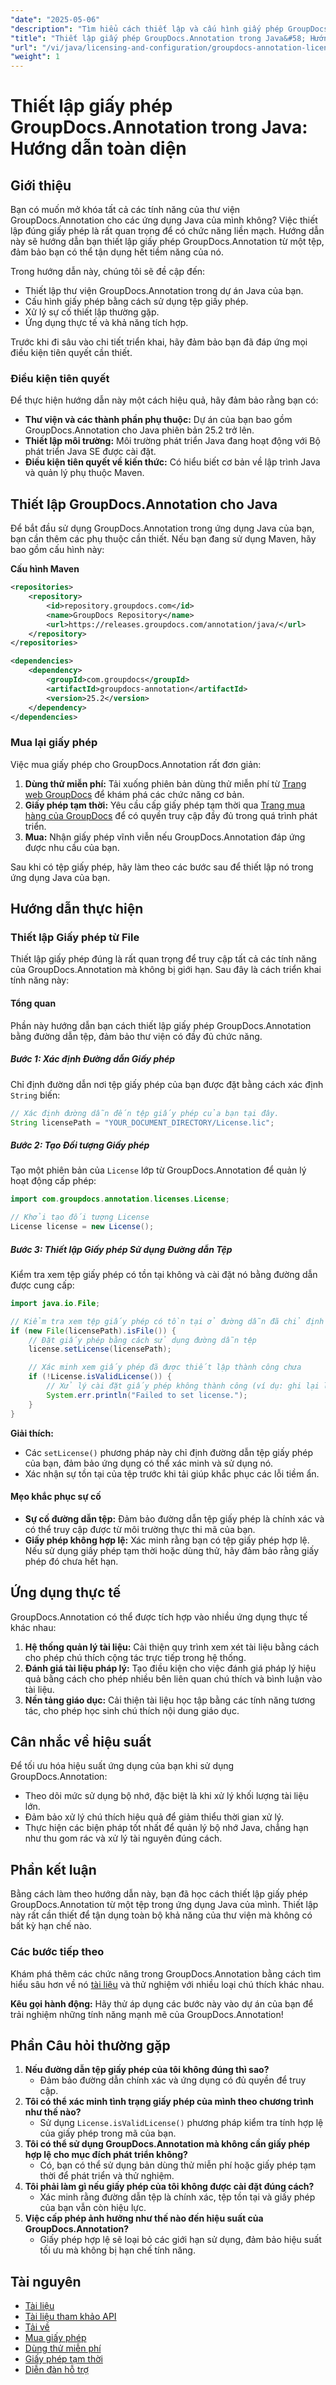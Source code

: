 ```yaml
---
"date": "2025-05-06"
"description": "Tìm hiểu cách thiết lập và cấu hình giấy phép GroupDocs.Annotation cho các ứng dụng Java của bạn, mở khóa đầy đủ các tính năng một cách dễ dàng."
"title": "Thiết lập giấy phép GroupDocs.Annotation trong Java&#58; Hướng dẫn toàn diện"
"url": "/vi/java/licensing-and-configuration/groupdocs-annotation-license-java-setup/"
"weight": 1
---
```


# Thiết lập giấy phép GroupDocs.Annotation trong Java: Hướng dẫn toàn diện

## Giới thiệu

Bạn có muốn mở khóa tất cả các tính năng của thư viện GroupDocs.Annotation cho các ứng dụng Java của mình không? Việc thiết lập đúng giấy phép là rất quan trọng để có chức năng liền mạch. Hướng dẫn này sẽ hướng dẫn bạn thiết lập giấy phép GroupDocs.Annotation từ một tệp, đảm bảo bạn có thể tận dụng hết tiềm năng của nó.

Trong hướng dẫn này, chúng tôi sẽ đề cập đến:
- Thiết lập thư viện GroupDocs.Annotation trong dự án Java của bạn.
- Cấu hình giấy phép bằng cách sử dụng tệp giấy phép.
- Xử lý sự cố thiết lập thường gặp.
- Ứng dụng thực tế và khả năng tích hợp.

Trước khi đi sâu vào chi tiết triển khai, hãy đảm bảo bạn đã đáp ứng mọi điều kiện tiên quyết cần thiết.

### Điều kiện tiên quyết

Để thực hiện hướng dẫn này một cách hiệu quả, hãy đảm bảo rằng bạn có:
- **Thư viện và các thành phần phụ thuộc:** Dự án của bạn bao gồm GroupDocs.Annotation cho Java phiên bản 25.2 trở lên.
- **Thiết lập môi trường:** Môi trường phát triển Java đang hoạt động với Bộ phát triển Java SE được cài đặt.
- **Điều kiện tiên quyết về kiến thức:** Có hiểu biết cơ bản về lập trình Java và quản lý phụ thuộc Maven.

## Thiết lập GroupDocs.Annotation cho Java

Để bắt đầu sử dụng GroupDocs.Annotation trong ứng dụng Java của bạn, bạn cần thêm các phụ thuộc cần thiết. Nếu bạn đang sử dụng Maven, hãy bao gồm cấu hình này:

**Cấu hình Maven**

```xml
<repositories>
    <repository>
        <id>repository.groupdocs.com</id>
        <name>GroupDocs Repository</name>
        <url>https://releases.groupdocs.com/annotation/java/</url>
    </repository>
</repositories>

<dependencies>
    <dependency>
        <groupId>com.groupdocs</groupId>
        <artifactId>groupdocs-annotation</artifactId>
        <version>25.2</version>
    </dependency>
</dependencies>
```

### Mua lại giấy phép

Việc mua giấy phép cho GroupDocs.Annotation rất đơn giản:
1. **Dùng thử miễn phí:** Tải xuống phiên bản dùng thử miễn phí từ [Trang web GroupDocs](https://releases.groupdocs.com/annotation/java/) để khám phá các chức năng cơ bản.
2. **Giấy phép tạm thời:** Yêu cầu cấp giấy phép tạm thời qua [Trang mua hàng của GroupDocs](https://purchase.groupdocs.com/temporary-license/) để có quyền truy cập đầy đủ trong quá trình phát triển.
3. **Mua:** Nhận giấy phép vĩnh viễn nếu GroupDocs.Annotation đáp ứng được nhu cầu của bạn.

Sau khi có tệp giấy phép, hãy làm theo các bước sau để thiết lập nó trong ứng dụng Java của bạn.

## Hướng dẫn thực hiện

### Thiết lập Giấy phép từ File

Thiết lập giấy phép đúng là rất quan trọng để truy cập tất cả các tính năng của GroupDocs.Annotation mà không bị giới hạn. Sau đây là cách triển khai tính năng này:

#### Tổng quan
Phần này hướng dẫn bạn cách thiết lập giấy phép GroupDocs.Annotation bằng đường dẫn tệp, đảm bảo thư viện có đầy đủ chức năng.

##### Bước 1: Xác định Đường dẫn Giấy phép

Chỉ định đường dẫn nơi tệp giấy phép của bạn được đặt bằng cách xác định `String` biến:

```java
// Xác định đường dẫn đến tệp giấy phép của bạn tại đây.
String licensePath = "YOUR_DOCUMENT_DIRECTORY/License.lic";
```

##### Bước 2: Tạo Đối tượng Giấy phép

Tạo một phiên bản của `License` lớp từ GroupDocs.Annotation để quản lý hoạt động cấp phép:

```java
import com.groupdocs.annotation.licenses.License;

// Khởi tạo đối tượng License
License license = new License();
```

##### Bước 3: Thiết lập Giấy phép Sử dụng Đường dẫn Tệp

Kiểm tra xem tệp giấy phép có tồn tại không và cài đặt nó bằng đường dẫn được cung cấp:

```java
import java.io.File;

// Kiểm tra xem tệp giấy phép có tồn tại ở đường dẫn đã chỉ định không
if (new File(licensePath).isFile()) {
    // Đặt giấy phép bằng cách sử dụng đường dẫn tệp
    license.setLicense(licensePath);

    // Xác minh xem giấy phép đã được thiết lập thành công chưa
    if (!License.isValidLicense()) {
        // Xử lý cài đặt giấy phép không thành công (ví dụ: ghi lại lỗi)
        System.err.println("Failed to set license.");
    }
}
```

**Giải thích:** 
- Các `setLicense()` phương pháp này chỉ định đường dẫn tệp giấy phép của bạn, đảm bảo ứng dụng có thể xác minh và sử dụng nó.
- Xác nhận sự tồn tại của tệp trước khi tải giúp khắc phục các lỗi tiềm ẩn.

#### Mẹo khắc phục sự cố
- **Sự cố đường dẫn tệp:** Đảm bảo đường dẫn tệp giấy phép là chính xác và có thể truy cập được từ môi trường thực thi mã của bạn.
- **Giấy phép không hợp lệ:** Xác minh rằng bạn có tệp giấy phép hợp lệ. Nếu sử dụng giấy phép tạm thời hoặc dùng thử, hãy đảm bảo rằng giấy phép đó chưa hết hạn.

## Ứng dụng thực tế

GroupDocs.Annotation có thể được tích hợp vào nhiều ứng dụng thực tế khác nhau:
1. **Hệ thống quản lý tài liệu:** Cải thiện quy trình xem xét tài liệu bằng cách cho phép chú thích cộng tác trực tiếp trong hệ thống.
2. **Đánh giá tài liệu pháp lý:** Tạo điều kiện cho việc đánh giá pháp lý hiệu quả bằng cách cho phép nhiều bên liên quan chú thích và bình luận vào tài liệu.
3. **Nền tảng giáo dục:** Cải thiện tài liệu học tập bằng các tính năng tương tác, cho phép học sinh chú thích nội dung giáo dục.

## Cân nhắc về hiệu suất

Để tối ưu hóa hiệu suất ứng dụng của bạn khi sử dụng GroupDocs.Annotation:
- Theo dõi mức sử dụng bộ nhớ, đặc biệt là khi xử lý khối lượng tài liệu lớn.
- Đảm bảo xử lý chú thích hiệu quả để giảm thiểu thời gian xử lý.
- Thực hiện các biện pháp tốt nhất để quản lý bộ nhớ Java, chẳng hạn như thu gom rác và xử lý tài nguyên đúng cách.

## Phần kết luận

Bằng cách làm theo hướng dẫn này, bạn đã học cách thiết lập giấy phép GroupDocs.Annotation từ một tệp trong ứng dụng Java của mình. Thiết lập này rất cần thiết để tận dụng toàn bộ khả năng của thư viện mà không có bất kỳ hạn chế nào.

### Các bước tiếp theo

Khám phá thêm các chức năng trong GroupDocs.Annotation bằng cách tìm hiểu sâu hơn về nó [tài liệu](https://docs.groupdocs.com/annotation/java/) và thử nghiệm với nhiều loại chú thích khác nhau.

**Kêu gọi hành động:** Hãy thử áp dụng các bước này vào dự án của bạn để trải nghiệm những tính năng mạnh mẽ của GroupDocs.Annotation!

## Phần Câu hỏi thường gặp

1. **Nếu đường dẫn tệp giấy phép của tôi không đúng thì sao?**
   - Đảm bảo đường dẫn chính xác và ứng dụng có đủ quyền để truy cập.
2. **Tôi có thể xác minh tình trạng giấy phép của mình theo chương trình như thế nào?**
   - Sử dụng `License.isValidLicense()` phương pháp kiểm tra tính hợp lệ của giấy phép trong mã của bạn.
3. **Tôi có thể sử dụng GroupDocs.Annotation mà không cần giấy phép hợp lệ cho mục đích phát triển không?**
   - Có, bạn có thể sử dụng bản dùng thử miễn phí hoặc giấy phép tạm thời để phát triển và thử nghiệm.
4. **Tôi phải làm gì nếu giấy phép của tôi không được cài đặt đúng cách?**
   - Xác minh rằng đường dẫn tệp là chính xác, tệp tồn tại và giấy phép của bạn vẫn còn hiệu lực.
5. **Việc cấp phép ảnh hưởng như thế nào đến hiệu suất của GroupDocs.Annotation?**
   - Giấy phép hợp lệ sẽ loại bỏ các giới hạn sử dụng, đảm bảo hiệu suất tối ưu mà không bị hạn chế tính năng.

## Tài nguyên

- [Tài liệu](https://docs.groupdocs.com/annotation/java/)
- [Tài liệu tham khảo API](https://reference.groupdocs.com/annotation/java/)
- [Tải về](https://releases.groupdocs.com/annotation/java/)
- [Mua giấy phép](https://purchase.groupdocs.com/buy)
- [Dùng thử miễn phí](https://releases.groupdocs.com/annotation/java/)
- [Giấy phép tạm thời](https://purchase.groupdocs.com/temporary-license/)
- [Diễn đàn hỗ trợ](https://forum.groupdocs.com/c/annotation/)